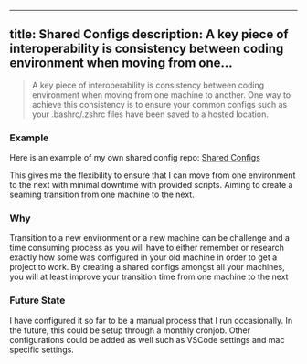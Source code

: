 
---
title: Shared Configs
description: A key piece of interoperability is consistency between coding environment when moving from one...
---

> A key piece of interoperability is consistency between coding environment when moving from one machine to another. One way to achieve this consistency is to ensure your common configs such as your .bashrc/.zshrc files have been saved to a hosted location.

### Example
Here is an example of my own shared config repo: [Shared Configs](https://github.com/nezhivar/hugiOS/tree/main/packages/config)

This gives me the flexibility to ensure that I can move from one environment to the next with minimal downtime with provided scripts. Aiming to create a seaming transition from one machine to the next.

### Why
Transition to a new environment or a new machine can be challenge and a time consuming process as you will have to either remember or research exactly how some was configured in your old machine in order to get a project to work. By creating a shared configs amongst all your machines, you will at least improve your transition time from one machine to the next

### Future State
I have configured it so far to be a manual process that I run occasionally. In the future, this could be setup through a monthly cronjob. Other configurations could be added as well such as VSCode settings and mac specific settings. 

